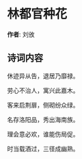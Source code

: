 # 林都官种花

**作者**: 刘攽

## 诗词内容

休迹异从告，退居乃靡禄。

劳心不治人，寓兴此嘉木。

客来启荆扉，侧砌纷众绿。

名存洛阳品，秀出海南族。

理会意必欢，谁能伤局促。

时当载酒过，三径成幽熟。

